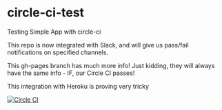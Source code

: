 # circle-ci-test
Testing Simple App with circle-ci

This repo is now integrated with Slack, and will give us pass/fail notifications on specified channels.

This gh-pages branch has much more info! Just kidding, they will always have the same info - IF, our Circle CI passes!

This integration with Heroku is proving very tricky

 [![Circle CI](https://img.shields.io/circleci/project/Robert-W/circle-ci-test/master.svg?style=flat&label=circle)](https://img.shields.io/circleci/project/Robert-W/circle-ci-test/master.svg?style=flat&label=circle)
